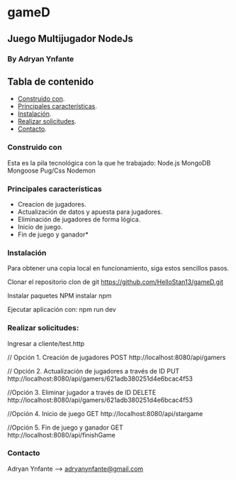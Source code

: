 # gameD
## Juego Multijugador NodeJs
### By Adryan Ynfante

## Tabla de contenido

- [Construido con](#Construido-con).
- [Principales características](#Principales-características).
- [Instalación](#Instalación).
- [Realizar solicitudes](#Realizar-solicitudes).
- [Contacto](#Contacto).


### Construido con
Esta es la pila tecnológica con la que he trabajado:
Node.js
MongoDB
Mongoose
Pug/Css
Nodemon


### Principales características
- Creacion de jugadores.
- Actualización de datos y apuesta para jugadores.
- Eliminación de jugadores de forma lógica.
- Inicio de juego.
- Fin de juego y ganador*

### Instalación

Para obtener una copia local en funcionamiento, siga estos sencillos pasos.

Clonar el repositorio
clon de git https://github.com/HelloStan13/gameD.git

Instalar paquetes NPM
instalar npm

Ejecutar aplicación con: npm run dev



### Realizar solicitudes:
Ingresar a cliente/test.http

// Opción 1. Creación de jugadores
POST http://localhost:8080/api/gamers

// Opción 2. Actualización de jugadores a través de ID
PUT  http://localhost:8080/api/gamers/621adb380251d4e6bcac4f53

//Opción 3. Eliminar jugador a través de ID
DELETE http://localhost:8080/api/gamers/621adb380251d4e6bcac4f53

//Opción 4. Inicio de juego
GET  http://localhost:8080/api/stargame 

//Opción 5. Fin de juego y ganador
GET http://localhost:8080/api/finishGame

### Contacto
Adryan Ynfante --> adryanynfante@gmail.com
